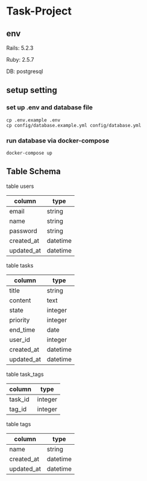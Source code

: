 
# Task-Project

## env

Rails: 5.2.3

Ruby: 2.5.7

DB: postgresql

## setup setting

### set up .env and database file

```shell
cp .env.example .env
cp config/database.example.yml config/database.yml
```

### run database via docker-compose

```shell
docker-compose up
```

## Table Schema

table users

|column | type|
|---|---|
|email | string|
|name | string|
|password | string|
|created_at| datetime|
|updated_at| datetime|

table tasks

|column | type|
|--|--|
|title | string|
|content | text|
|state | integer|
|priority | integer|
|end_time | date|
|user_id | integer|
|created_at| datetime|
|updated_at| datetime|

table task_tags

|column | type|
|---|---|
|task_id | integer|
|tag_id | integer|

table tags

|column | type|
|---|---|
|name | string|
|created_at| datetime|
|updated_at| datetime|
